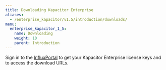```yaml
---
title: Downloading Kapacitor Enterprise
aliases:
  - /enterprise_kapacitor/v1.5/introduction/downloads/
menu:
  enterprise_kapacitor_1_5:
    name: Downloading
    weight: 10
    parent: Introduction
---
```


Sign in to the [InfluxPortal](https://portal.influxdata.com/) to get your Kapacitor Enterprise license keys and to access the download URLs.
